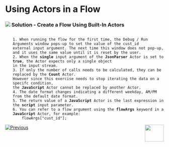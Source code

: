 # Using Actors in a Flow

### ![](/academy/images/Solution.png) Solution - Create a Flow Using Built-In Actors

<ul>
<pre><code>
1. When running the flow for the first time, the Debug / Run Arguments window pops-up to set the value of the cust_id 
external input argument. The next time this window does not pop-up, and it uses the same value until it is reset by the user.
2. When the <strong>single</strong> input argument of the <strong>JsonParser</strong> Actor is set to <strong>true</strong>, the Actor expects only a single object 
in the input stream.
3. If only the number of calls needs to be calculated, they can be replaced by the <strong>Count</strong> Actor. 
However since this exercise needs to stop iterating the data on a specifc condition, 
the <strong>JavaScript</strong> Actor cannot be replaced by another Actor. 
4. The date format changes indicating a different weekday, AM/PM from the default date format.
5. The return value of a <strong>JavaScript</strong> Actor is the last expression in the <strong>script</strong> input parameter.
6. You can refer to a flow argument using the <strong>flowArgs</strong> keyword in a <strong>JavaScript</strong> Actor, for example: 
	flowArgs["cust_id"]; 
</code></pre>
</ul>




[![Previous](/articles/images/Previous.png)](10_using_various_actors_exercise.md)[<img align="right" width="60" height="54" src="/articles/images/Next.png">](11_integration_with_fabric_studio.md)
